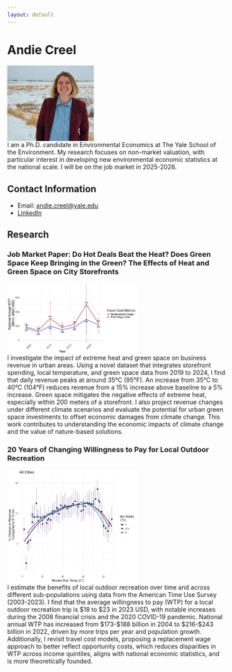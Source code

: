 ```yaml
---
layout: default
---
```


# Andie Creel 

<div style="display: flex; align-items: center; flex-wrap: wrap;">
  <img src="photos/DSC_0101.jpg" alt="Andie Creel" style="width: 100%; max-width: 200px; height: auto; margin-right: 20px;">
  <div style="flex: 1 1 300px;">
    I am a Ph.D. candidate in Environmental Economics at The Yale School of the Environment. My research focuses on non-market valuation, with particular interest in developing new environmental economic statistics at the national scale. I will be on the job market in 2025-2026.
  </div>
</div>

## Contact Information 
- Email: andie.creel@yale.edu
- [LinkedIn](https://www.linkedin.com/in/andie-creel/)


## Research

### Job Market Paper: Do Hot Deals Beat the Heat? Does Green Space Keep Bringing in the Green? The Effects of Heat and Green Space on City Storefronts
<div style="display: flex; align-items: center; flex-wrap: wrap;">
  <img src="figures/pref_WTP_national.png" alt="Figure 1" style="width: 100%; max-width: 300px; height: auto; margin-right: 20px;">
  <div style="flex: 1 1 300px;">
    I investigate the impact of extreme heat and green space on business revenue in urban areas. Using a novel dataset that integrates storefront spending, local temperature, and green space data from 2019 to 2024, I find that daily revenue peaks at around 35°C (95°F). An increase from 35°C to 40°C (104°F) reduces revenue from a 15% increase above baseline to a 5% increase. Green space mitigates the negative effects of extreme heat, especially within 200 meters of a storefront. I also project revenue changes under different climate scenarios and evaluate the potential for urban green space investments to offset economic damages from climate change. This work contributes to understanding the economic impacts of climate change and the value of nature-based solutions.
  </div>
</div>

### 20 Years of Changing Willingness to Pay for Local Outdoor Recreation
<div style="display: flex; align-items: center; flex-wrap: wrap;">
  <img src="figures/plot_all_cities.jpg" alt="Figure 2" style="width: 100%; max-width: 300px; height: auto; margin-right: 20px;">
  <div style="flex: 1 1 300px;">
    I estimate the benefits of local outdoor recreation over time and across different sub-populations using data from the American Time Use Survey (2003-2023). I find that the average willingness to pay (WTP) for a local outdoor recreation trip is $18 to $23 in 2023 USD, with notable increases during the 2008 financial crisis and the 2020 COVID-19 pandemic. National annual WTP has increased from $173-$188 billion in 2004 to $216-$243 billion in 2022, driven by more trips per year and population growth. Additionally, I revisit travel cost models, proposing a replacement wage approach to better reflect opportunity costs, which reduces disparities in WTP across income quintiles, aligns with national economic statistics, and is more theoretically founded.
  </div>
</div>



